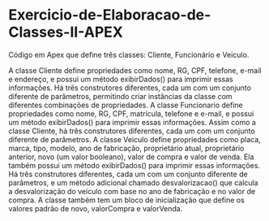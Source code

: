 # Exercicio-de-Elaboracao-de-Classes-II-APEX
Código em Apex que define três classes: Cliente, Funcionário e Veiculo.

  A classe Cliente define propriedades como nome, RG, CPF, telefone, e-mail e endereço, e possui um método exibirDados() para imprimir essas informações. 
Há três construtores diferentes, cada um com um conjunto diferente de parâmetros, permitindo criar instâncias da classe com diferentes combinações de propriedades.
  A classe Funcionario define propriedades como nome, RG, CPF, matrícula, telefone e e-mail, e possui um método exibirDados() para imprimir essas informações. 
Assim como a classe Cliente, há três construtores diferentes, cada um com um conjunto diferente de parâmetros.
  A classe Veiculo define propriedades como placa, marca, tipo, modelo, ano de fabricação, proprietário atual, proprietário anterior, novo (um valor booleano), 
valor de compra e valor de venda.
Ela também possui um método exibirDados() para imprimir essas informações. Há três construtores diferentes, cada um com um conjunto diferente de parâmetros, 
e um método adicional chamado desvalorizacao() que calcula a desvalorização do veículo com base no ano de fabricação e no valor de compra. 
  A classe também tem um bloco de inicialização que define os valores padrão de novo, valorCompra e valorVenda.
